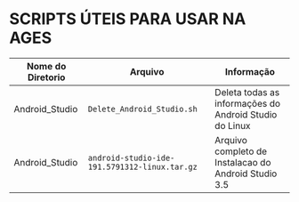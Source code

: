 # SCRIPTS ÚTEIS PARA USAR NA AGES


Nome do Diretorio | Arquivo | Informação
|---|---|---|
Android_Studio| `Delete_Android_Studio.sh` | Deleta todas as informações do Android Studio do Linux
Android_Studio| `android-studio-ide-191.5791312-linux.tar.gz` | Arquivo completo de Instalacao do Android Studio 3.5


